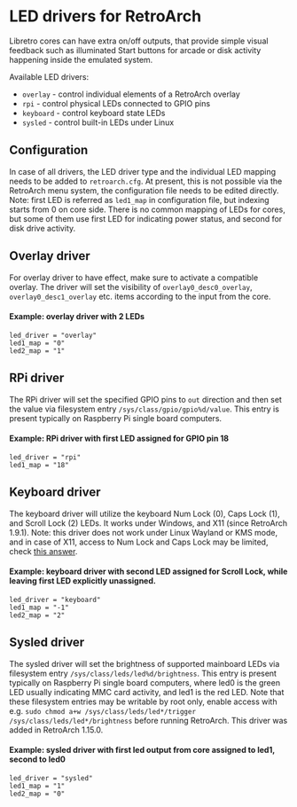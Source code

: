 # LED drivers for RetroArch

Libretro cores can have extra on/off outputs, that provide simple visual feedback such as illuminated Start buttons for arcade or disk activity happening inside the emulated system.

Available LED drivers:
   * `overlay` - control individual elements of a RetroArch overlay
   * `rpi` - control physical LEDs connected to GPIO pins
   * `keyboard` - control keyboard state LEDs
   * `sysled` - control built-in LEDs under Linux

## Configuration

In case of all drivers, the LED driver type and the individual LED mapping needs to be added to `retroarch.cfg`. At present, this is not possible via the RetroArch menu system, the configuration file needs to be edited directly.
Note: first LED is referred as `led1_map` in configuration file, but indexing starts from 0 on core side. There is no common mapping of LEDs for cores, but some of them use first LED for indicating power status, and second for disk drive activity.

## Overlay driver
For overlay driver to have effect, make sure to activate a compatible overlay. The driver will set the visibility of `overlay0_desc0_overlay`, `overlay0_desc1_overlay` etc. items according to the input from the core.

#### Example: overlay driver with 2 LEDs
    led_driver = "overlay"
    led1_map = "0"
    led2_map = "1"

## RPi driver
The RPi driver will set the specified GPIO pins to `out` direction and then set the value via filesystem entry `/sys/class/gpio/gpio%d/value`. This entry is present typically on Raspberry Pi single board computers.

#### Example: RPi driver with first LED assigned for GPIO pin 18
    led_driver = "rpi"
    led1_map = "18"

## Keyboard driver
The keyboard driver will utilize the keyboard Num Lock (0), Caps Lock (1), and Scroll Lock (2) LEDs. It works under Windows, and X11 (since RetroArch 1.9.1). Note: this driver does not work under Linux Wayland or KMS mode, and in case of X11, access to Num Lock and Caps Lock may be limited, check [this answer]( https://unix.stackexchange.com/questions/179286/change-the-status-of-the-keyboard-leds-from-within-an-x-session-without-root-a).

#### Example: keyboard driver with second LED assigned for Scroll Lock, while leaving first LED explicitly unassigned.
    led_driver = "keyboard"
    led1_map = "-1"
    led2_map = "2"

## Sysled driver
The sysled driver will set the brightness of supported mainboard LEDs via filesystem entry `/sys/class/leds/led%d/brightness`. This entry is present typically on Raspberry Pi single board computers, where led0 is the green LED usually indicating MMC card activity, and led1 is the red LED.
Note that these filesystem entries may be writable by root only, enable access with e.g. `sudo chmod a+w /sys/class/leds/led*/trigger /sys/class/leds/led*/brightness` before running RetroArch. This driver was added in RetroArch 1.15.0.

#### Example: sysled driver with first led output from core assigned to led1, second to led0
    led_driver = "sysled"
    led1_map = "1"
    led2_map = "0"
